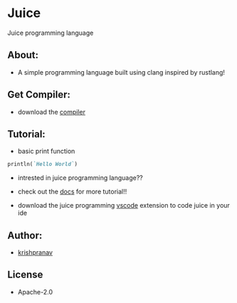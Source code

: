 # Juice
Juice programming language

## About:
- A simple programming language built using clang inspired by rustlang!

## Get Compiler:
- download the [compiler]()

## Tutorial:
- basic print function
```ruby
println(`Hello World`)
```

- intrested in juice programming language??
- check out the [docs]() for more tutorial!!

- download the juice programming [vscode](https://marketplace.visualstudio.com/items?itemName=Juiceteam.juice&ssr=false#review-details) extension to code juice in your ide

## Author:
- [krishpranav](https://github.com/krishpranav)

## License
- Apache-2.0